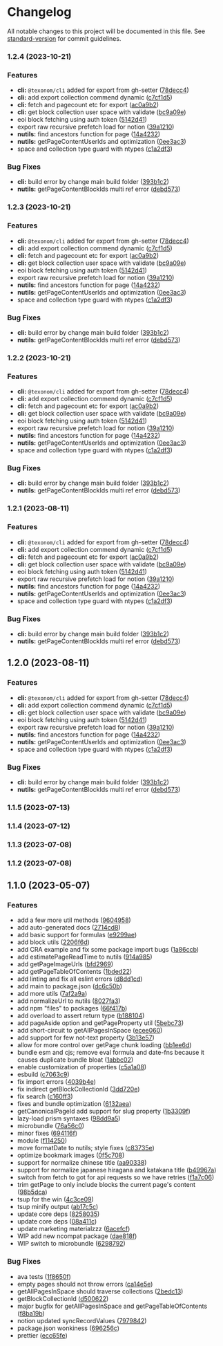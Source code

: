 # Changelog

All notable changes to this project will be documented in this file. See [standard-version](https://github.com/conventional-changelog/standard-version) for commit guidelines.

### 1.2.4 (2023-10-21)

### Features

- **cli:** `@texonom/cli` added for export from gh-setter ([78decc4](https://github.com/texonom/notion-node/commit/78decc45c1cec9e159f6d93b81d2635e3666ac4b))
- **cli:** add export collection commend dynamic ([c7cf1d5](https://github.com/texonom/notion-node/commit/c7cf1d51aa0444508ed54b606074f73003b83e1b))
- **cli:** fetch and pagecount etc for export ([ac0a9b2](https://github.com/texonom/notion-node/commit/ac0a9b26378069ea76144d0388c26a813b55854e))
- **cli:** get block collection user space with validate ([bc9a09e](https://github.com/texonom/notion-node/commit/bc9a09e1a510f329df3c918f595fe32ebb8d16d1))
- eoi block fetching using auth token ([5142d41](https://github.com/texonom/notion-node/commit/5142d413e754dbaa0fe2ffc622ab29445a50a620))
- export raw recursive prefetch load for notion ([39a1210](https://github.com/texonom/notion-node/commit/39a1210407ff222c70c846cc088990b3bf7d9307))
- **nutils:** find ancestors function for page ([14a4232](https://github.com/texonom/notion-node/commit/14a42324137f99fb1e5b819dd43e9eab666d2708))
- **nutils:** getPageContentUserIds and optimization ([0ee3ac3](https://github.com/texonom/notion-node/commit/0ee3ac3431881ef1eb47741972535b4a44e9b9e5))
- space and collection type guard with ntypes ([c1a2df3](https://github.com/texonom/notion-node/commit/c1a2df3f89f8995e257f0489d7316f72e988f82a))

### Bug Fixes

- **cli:** build error by change main build folder ([393b1c2](https://github.com/texonom/notion-node/commit/393b1c24712f98a3b3befd3a3e3d2ac2f16f4d63))
- **nutils:** getPageContentBlockIds multi ref error ([debd573](https://github.com/texonom/notion-node/commit/debd5734e0049beb4ff84a2198f82d6d1485c592))

### 1.2.3 (2023-10-21)

### Features

- **cli:** `@texonom/cli` added for export from gh-setter ([78decc4](https://github.com/texonom/notion-node/commit/78decc45c1cec9e159f6d93b81d2635e3666ac4b))
- **cli:** add export collection commend dynamic ([c7cf1d5](https://github.com/texonom/notion-node/commit/c7cf1d51aa0444508ed54b606074f73003b83e1b))
- **cli:** fetch and pagecount etc for export ([ac0a9b2](https://github.com/texonom/notion-node/commit/ac0a9b26378069ea76144d0388c26a813b55854e))
- **cli:** get block collection user space with validate ([bc9a09e](https://github.com/texonom/notion-node/commit/bc9a09e1a510f329df3c918f595fe32ebb8d16d1))
- eoi block fetching using auth token ([5142d41](https://github.com/texonom/notion-node/commit/5142d413e754dbaa0fe2ffc622ab29445a50a620))
- export raw recursive prefetch load for notion ([39a1210](https://github.com/texonom/notion-node/commit/39a1210407ff222c70c846cc088990b3bf7d9307))
- **nutils:** find ancestors function for page ([14a4232](https://github.com/texonom/notion-node/commit/14a42324137f99fb1e5b819dd43e9eab666d2708))
- **nutils:** getPageContentUserIds and optimization ([0ee3ac3](https://github.com/texonom/notion-node/commit/0ee3ac3431881ef1eb47741972535b4a44e9b9e5))
- space and collection type guard with ntypes ([c1a2df3](https://github.com/texonom/notion-node/commit/c1a2df3f89f8995e257f0489d7316f72e988f82a))

### Bug Fixes

- **cli:** build error by change main build folder ([393b1c2](https://github.com/texonom/notion-node/commit/393b1c24712f98a3b3befd3a3e3d2ac2f16f4d63))
- **nutils:** getPageContentBlockIds multi ref error ([debd573](https://github.com/texonom/notion-node/commit/debd5734e0049beb4ff84a2198f82d6d1485c592))

### 1.2.2 (2023-10-21)

### Features

- **cli:** `@texonom/cli` added for export from gh-setter ([78decc4](https://github.com/texonom/notion-node/commit/78decc45c1cec9e159f6d93b81d2635e3666ac4b))
- **cli:** add export collection commend dynamic ([c7cf1d5](https://github.com/texonom/notion-node/commit/c7cf1d51aa0444508ed54b606074f73003b83e1b))
- **cli:** fetch and pagecount etc for export ([ac0a9b2](https://github.com/texonom/notion-node/commit/ac0a9b26378069ea76144d0388c26a813b55854e))
- **cli:** get block collection user space with validate ([bc9a09e](https://github.com/texonom/notion-node/commit/bc9a09e1a510f329df3c918f595fe32ebb8d16d1))
- eoi block fetching using auth token ([5142d41](https://github.com/texonom/notion-node/commit/5142d413e754dbaa0fe2ffc622ab29445a50a620))
- export raw recursive prefetch load for notion ([39a1210](https://github.com/texonom/notion-node/commit/39a1210407ff222c70c846cc088990b3bf7d9307))
- **nutils:** find ancestors function for page ([14a4232](https://github.com/texonom/notion-node/commit/14a42324137f99fb1e5b819dd43e9eab666d2708))
- **nutils:** getPageContentUserIds and optimization ([0ee3ac3](https://github.com/texonom/notion-node/commit/0ee3ac3431881ef1eb47741972535b4a44e9b9e5))
- space and collection type guard with ntypes ([c1a2df3](https://github.com/texonom/notion-node/commit/c1a2df3f89f8995e257f0489d7316f72e988f82a))

### Bug Fixes

- **cli:** build error by change main build folder ([393b1c2](https://github.com/texonom/notion-node/commit/393b1c24712f98a3b3befd3a3e3d2ac2f16f4d63))
- **nutils:** getPageContentBlockIds multi ref error ([debd573](https://github.com/texonom/notion-node/commit/debd5734e0049beb4ff84a2198f82d6d1485c592))

### 1.2.1 (2023-08-11)

### Features

- **cli:** `@texonom/cli` added for export from gh-setter ([78decc4](https://github.com/texonom/notion-node/commit/78decc45c1cec9e159f6d93b81d2635e3666ac4b))
- **cli:** add export collection commend dynamic ([c7cf1d5](https://github.com/texonom/notion-node/commit/c7cf1d51aa0444508ed54b606074f73003b83e1b))
- **cli:** fetch and pagecount etc for export ([ac0a9b2](https://github.com/texonom/notion-node/commit/ac0a9b26378069ea76144d0388c26a813b55854e))
- **cli:** get block collection user space with validate ([bc9a09e](https://github.com/texonom/notion-node/commit/bc9a09e1a510f329df3c918f595fe32ebb8d16d1))
- eoi block fetching using auth token ([5142d41](https://github.com/texonom/notion-node/commit/5142d413e754dbaa0fe2ffc622ab29445a50a620))
- export raw recursive prefetch load for notion ([39a1210](https://github.com/texonom/notion-node/commit/39a1210407ff222c70c846cc088990b3bf7d9307))
- **nutils:** find ancestors function for page ([14a4232](https://github.com/texonom/notion-node/commit/14a42324137f99fb1e5b819dd43e9eab666d2708))
- **nutils:** getPageContentUserIds and optimization ([0ee3ac3](https://github.com/texonom/notion-node/commit/0ee3ac3431881ef1eb47741972535b4a44e9b9e5))
- space and collection type guard with ntypes ([c1a2df3](https://github.com/texonom/notion-node/commit/c1a2df3f89f8995e257f0489d7316f72e988f82a))

### Bug Fixes

- **cli:** build error by change main build folder ([393b1c2](https://github.com/texonom/notion-node/commit/393b1c24712f98a3b3befd3a3e3d2ac2f16f4d63))
- **nutils:** getPageContentBlockIds multi ref error ([debd573](https://github.com/texonom/notion-node/commit/debd5734e0049beb4ff84a2198f82d6d1485c592))

## 1.2.0 (2023-08-11)

### Features

- **cli:** `@texonom/cli` added for export from gh-setter ([78decc4](https://github.com/texonom/notion-node/commit/78decc45c1cec9e159f6d93b81d2635e3666ac4b))
- **cli:** add export collection commend dynamic ([c7cf1d5](https://github.com/texonom/notion-node/commit/c7cf1d51aa0444508ed54b606074f73003b83e1b))
- **cli:** get block collection user space with validate ([bc9a09e](https://github.com/texonom/notion-node/commit/bc9a09e1a510f329df3c918f595fe32ebb8d16d1))
- eoi block fetching using auth token ([5142d41](https://github.com/texonom/notion-node/commit/5142d413e754dbaa0fe2ffc622ab29445a50a620))
- export raw recursive prefetch load for notion ([39a1210](https://github.com/texonom/notion-node/commit/39a1210407ff222c70c846cc088990b3bf7d9307))
- **nutils:** find ancestors function for page ([14a4232](https://github.com/texonom/notion-node/commit/14a42324137f99fb1e5b819dd43e9eab666d2708))
- **nutils:** getPageContentUserIds and optimization ([0ee3ac3](https://github.com/texonom/notion-node/commit/0ee3ac3431881ef1eb47741972535b4a44e9b9e5))
- space and collection type guard with ntypes ([c1a2df3](https://github.com/texonom/notion-node/commit/c1a2df3f89f8995e257f0489d7316f72e988f82a))

### Bug Fixes

- **cli:** build error by change main build folder ([393b1c2](https://github.com/texonom/notion-node/commit/393b1c24712f98a3b3befd3a3e3d2ac2f16f4d63))
- **nutils:** getPageContentBlockIds multi ref error ([debd573](https://github.com/texonom/notion-node/commit/debd5734e0049beb4ff84a2198f82d6d1485c592))

### 1.1.5 (2023-07-13)

### 1.1.4 (2023-07-12)

### 1.1.3 (2023-07-08)

### 1.1.2 (2023-07-08)

## 1.1.0 (2023-05-07)

### Features

- add a few more util methods ([9604958](https://github.com/texonom/notion-node/commit/9604958311bb4e2d0dc763e00ff189da8bfa0fe3))
- add auto-generated docs ([2714cd8](https://github.com/texonom/notion-node/commit/2714cd80f9187eea34d27b40f81e9fb952951328))
- add basic support for formulas ([e9299ae](https://github.com/texonom/notion-node/commit/e9299ae2c4e022799b18c57038907d59107a7e79))
- add block utils ([2206f6d](https://github.com/texonom/notion-node/commit/2206f6da92f79d08fa129eeb1a51977b6f2fa2c9))
- add CRA example and fix some package import bugs ([1a86ccb](https://github.com/texonom/notion-node/commit/1a86ccbe397610a6ee23ea9b00d9c68209e28010))
- add estimatePageReadTime to nutils ([914a985](https://github.com/texonom/notion-node/commit/914a985179edb8dd9ad9884c8482dce8ea4323d2))
- add getPageImageUrls ([bfd2969](https://github.com/texonom/notion-node/commit/bfd296982dfb278b7c3866f36f7def8d68b0ad76))
- add getPageTableOfContents ([1bded22](https://github.com/texonom/notion-node/commit/1bded220f363ae44d8ebc005237cbbf3732e62d3))
- add linting and fix all eslint errors ([d8dd1cd](https://github.com/texonom/notion-node/commit/d8dd1cd4c47bee78f8e97daa5f9146f4bdc1f267))
- add main to package.json ([dc6c50b](https://github.com/texonom/notion-node/commit/dc6c50b0208ec8b63e66e00ae9bca95906ecf89a))
- add more utils ([7af2a9a](https://github.com/texonom/notion-node/commit/7af2a9a1ca8064f471bf067f637e9723e1900c0f))
- add normalizeUrl to nutils ([8027fa3](https://github.com/texonom/notion-node/commit/8027fa38f33fdfd56b689c56dc613ab1714784f8))
- add npm "files" to packages ([66f417b](https://github.com/texonom/notion-node/commit/66f417bef264f07302b11d7f42092e848f23423d))
- add overload to assert return type ([b188104](https://github.com/texonom/notion-node/commit/b188104f8a2dd5a1d20a60729f5c1774c4aa3222))
- add pageAside option and getPageProperty util ([5bebc73](https://github.com/texonom/notion-node/commit/5bebc731407594e72469d7c4030ce6971aadc463))
- add short-circuit to getAllPagesInSpace ([ecee060](https://github.com/texonom/notion-node/commit/ecee0602f0248967f7b3645ff1643cbc2d972bb7))
- add support for few not-text property ([3b13e57](https://github.com/texonom/notion-node/commit/3b13e572b58e29b7605cf60ad93e820050ae5231))
- allow for more control over getPage chunk loading ([bb1ee6d](https://github.com/texonom/notion-node/commit/bb1ee6df9b3196bb219221dbcf7a934722caff6b))
- bundle esm and cjs; remove eval formula and date-fns because it causes duplicate bundle bloat ([1abbc02](https://github.com/texonom/notion-node/commit/1abbc0290defeda7b198f900255e5518dd3ab20a))
- enable customization of properties ([c5a1a08](https://github.com/texonom/notion-node/commit/c5a1a080c5ee5176b05ff49c9df98897a46790bb))
- esbuild ([c7063c9](https://github.com/texonom/notion-node/commit/c7063c9ddd8856c36af72d4864278a07d9d36aec))
- fix import errors ([4039b4e](https://github.com/texonom/notion-node/commit/4039b4e18848eb8dc0e3deb00a8245f24b534fc3))
- fix indirect getBlockCollectionId ([3dd720e](https://github.com/texonom/notion-node/commit/3dd720e71f06f2875fadb22241bec0aebb1af52c))
- fix search ([c160ff3](https://github.com/texonom/notion-node/commit/c160ff342e7e6c7af8c62746f8e2b509c26a3529))
- fixes and bundle optimization ([6132aea](https://github.com/texonom/notion-node/commit/6132aea57cf8f8ae14986dd89fdf22a51063d38f))
- getCanonicalPageId add support for slug property ([1b3309f](https://github.com/texonom/notion-node/commit/1b3309fba2a2036cf5dd0c59b506672d932db84f))
- lazy-load prism syntaxes ([98dd9a5](https://github.com/texonom/notion-node/commit/98dd9a5f175d023b4fb7989ef3d287f6c6de0c37))
- microbundle ([76a56c0](https://github.com/texonom/notion-node/commit/76a56c03333c6aa57147877a977311e99770f981))
- minor fixes ([694116f](https://github.com/texonom/notion-node/commit/694116f17554f5cec0498a12d0f80f6064c0d414))
- module ([f114250](https://github.com/texonom/notion-node/commit/f114250ca41e1894a2cbb5ff16b97800f866e0a4))
- move formatDate to nutils; style fixes ([c83735e](https://github.com/texonom/notion-node/commit/c83735e2b6cf5124e8e0a4ea90a5ed3be09d1959))
- optimize bookmark images ([0f5c708](https://github.com/texonom/notion-node/commit/0f5c708759658d4ed85800b80de478f756f91d29))
- support for normalize chinese title ([aa90338](https://github.com/texonom/notion-node/commit/aa903381a5ff282171c6640f286440443df44524))
- support for normalize japanese hiragana and katakana title ([b49967a](https://github.com/texonom/notion-node/commit/b49967a7295e3d5f588607b7909e94b0d863efb6))
- switch from fetch to got for api requests so we have retries ([f1a7c06](https://github.com/texonom/notion-node/commit/f1a7c068a8873895156bbde6d22ecb528a425282))
- trim getPage to only include blocks the current page's content ([98b5dca](https://github.com/texonom/notion-node/commit/98b5dcabc55860df351e5c4e7ecf6123ef7ff16c))
- tsup for the win ([4c3ce09](https://github.com/texonom/notion-node/commit/4c3ce09b492f44d54826dc7aee6e000a39d9419e))
- tsup minify output ([ab17c5c](https://github.com/texonom/notion-node/commit/ab17c5cd90e25bb819702c3523bcd726068403fc))
- update core deps ([8258035](https://github.com/texonom/notion-node/commit/8258035883e6df5edd4be79436d84d220216651f))
- update core deps ([08a411c](https://github.com/texonom/notion-node/commit/08a411cb0f3b8fcc5fc9d57c64cdb7087582c16b))
- update marketing materialzzz ([6acefcf](https://github.com/texonom/notion-node/commit/6acefcf584b100414038b363847e2a406d3e1372))
- WIP add new ncompat package ([dae818f](https://github.com/texonom/notion-node/commit/dae818fc37842405721faa470f73206a5c64fd25))
- WIP switch to microbundle ([6298792](https://github.com/texonom/notion-node/commit/6298792632d93efb3137b283b88cdc31bc407308))

### Bug Fixes

- ava tests ([1f8650f](https://github.com/texonom/notion-node/commit/1f8650f32a76c6b996ef22573163b0d16fb09677))
- empty pages should not throw errors ([ca14e5e](https://github.com/texonom/notion-node/commit/ca14e5ea224a7697c8f02048cbdc76ff5a648224))
- getAllPagesInSpace should traverse collections ([2bedc13](https://github.com/texonom/notion-node/commit/2bedc13dfaa3012f7059648d1aef52faaf96cf54))
- getBlockCollectionId ([d500622](https://github.com/texonom/notion-node/commit/d5006221135746dfd0f51bd091102e8826363916))
- major bugfix for getAllPagesInSpace and getPageTableOfContents ([f8ba19b](https://github.com/texonom/notion-node/commit/f8ba19b43cb7f3ab9aee9cbd116da9df30af65bc))
- notion updated syncRecordValues ([7979842](https://github.com/texonom/notion-node/commit/797984266a1aa5f8a7c184ea06b1af6e38ca7eac))
- package.json wonkiness ([696256c](https://github.com/texonom/notion-node/commit/696256c6672c22b928c9961afb664e9b0e9142b9))
- prettier ([ecc65fe](https://github.com/texonom/notion-node/commit/ecc65fe96fc3ac3680b75cbf960832eff8f0004a))
